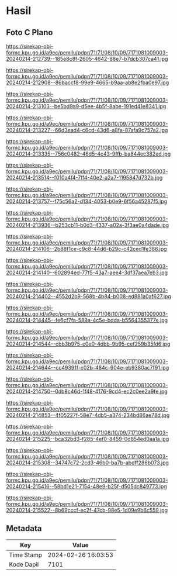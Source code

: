 # Hasil

## Foto C Plano

https://sirekap-obj-formc.kpu.go.id/a9ec/pemilu/pdpr/71/71/08/10/09/7171081009003-20240214-212739--185e8c8f-2605-4642-88e7-b7dcb307ca41.jpg

https://sirekap-obj-formc.kpu.go.id/a9ec/pemilu/pdpr/71/71/08/10/09/7171081009003-20240214-212908--86baccf8-99e9-4665-b9aa-ab8e2fba0e97.jpg

https://sirekap-obj-formc.kpu.go.id/a9ec/pemilu/pdpr/71/71/08/10/09/7171081009003-20240214-213103--be5bd9a9-d5ee-4b5f-8abe-191ed41e8341.jpg

https://sirekap-obj-formc.kpu.go.id/a9ec/pemilu/pdpr/71/71/08/10/09/7171081009003-20240214-213227--66d3ead4-c6cd-43d6-a8fa-87afa9c757a2.jpg

https://sirekap-obj-formc.kpu.go.id/a9ec/pemilu/pdpr/71/71/08/10/09/7171081009003-20240214-213335--756c0482-46d5-4c43-9ffb-ba844ec382ed.jpg

https://sirekap-obj-formc.kpu.go.id/a9ec/pemilu/pdpr/71/71/08/10/09/7171081009003-20240214-213514--f010a4f4-7ff4-40e2-a2a7-1195847d732b.jpg

https://sirekap-obj-formc.kpu.go.id/a9ec/pemilu/pdpr/71/71/08/10/09/7171081009003-20240214-213757--f75c56a2-d134-4053-b0e9-6f56a45287f5.jpg

https://sirekap-obj-formc.kpu.go.id/a9ec/pemilu/pdpr/71/71/08/10/09/7171081009003-20240214-213936--b253cb11-b0d3-4337-a02a-3f3ae0a4dade.jpg

https://sirekap-obj-formc.kpu.go.id/a9ec/pemilu/pdpr/71/71/08/10/09/7171081009003-20240214-214106--2b88f1ce-c9c8-44d6-b29c-c42ced1fe386.jpg

https://sirekap-obj-formc.kpu.go.id/a9ec/pemilu/pdpr/71/71/08/10/09/7171081009003-20240214-214140--602894ed-77f5-43a7-aee4-3df37aea7eb3.jpg

https://sirekap-obj-formc.kpu.go.id/a9ec/pemilu/pdpr/71/71/08/10/09/7171081009003-20240214-214402--4552d2b9-568b-4b84-b008-ed881a0af627.jpg

https://sirekap-obj-formc.kpu.go.id/a9ec/pemilu/pdpr/71/71/08/10/09/7171081009003-20240214-214445--fe6cf7fa-589a-4c5e-bdda-b5564355377e.jpg

https://sirekap-obj-formc.kpu.go.id/a9ec/pemilu/pdpr/71/71/08/10/09/7171081009003-20240214-214544--cbb3b975-c0e0-4dbb-9b95-cef259b35fd6.jpg

https://sirekap-obj-formc.kpu.go.id/a9ec/pemilu/pdpr/71/71/08/10/09/7171081009003-20240214-214644--cc49391f-c02b-484c-904e-eb9380ac7f91.jpg

https://sirekap-obj-formc.kpu.go.id/a9ec/pemilu/pdpr/71/71/08/10/09/7171081009003-20240214-214750--0db8c46d-1f48-4176-9cd4-ec2c0ee2a9fe.jpg

https://sirekap-obj-formc.kpu.go.id/a9ec/pemilu/pdpr/71/71/08/10/09/7171081009003-20240214-214853--4f05227f-58e7-4db5-a374-234bd86ae78d.jpg

https://sirekap-obj-formc.kpu.go.id/a9ec/pemilu/pdpr/71/71/08/10/09/7171081009003-20240214-215225--bca32bd3-f285-4ef0-8459-0d854ed0aa1a.jpg

https://sirekap-obj-formc.kpu.go.id/a9ec/pemilu/pdpr/71/71/08/10/09/7171081009003-20240214-215308--34747c72-2cd3-46b0-ba7b-abdff286b073.jpg

https://sirekap-obj-formc.kpu.go.id/a9ec/pemilu/pdpr/71/71/08/10/09/7171081009003-20240214-215416--58bd1e21-7154-48e9-b25f-d505dc849773.jpg

https://sirekap-obj-formc.kpu.go.id/a9ec/pemilu/pdpr/71/71/08/10/09/7171081009003-20240214-215522--8b69cccf-ec2f-47cb-98e5-1d09e9b6c559.jpg


## Metadata

| Key        | Value               |
| ---------- | ------------------- |
| Time Stamp | 2024-02-26 16:03:53 |
| Kode Dapil | 7101                |



